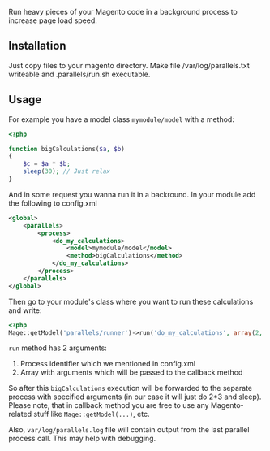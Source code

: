 Run heavy pieces of your Magento code in a background process to increase page load speed.


Installation
------------

Just copy files to your magento directory. Make file /var/log/parallels.txt writeable and .parallels/run.sh executable.

Usage
-----

For example you have a model class `mymodule/model` with a method:

``````php
<?php

function bigCalculations($a, $b)
{
    $c = $a * $b;
    sleep(30); // Just relax
}
``````

And in some request you wanna run it in a backround. In your module add the following to config.xml

``````xml
<global>
    <parallels>
        <process>
            <do_my_calculations>
                <model>mymodule/model</model>
                <method>bigCalculations</method>
            </do_my_calculations>
        </process>
    </parallels>
</global>
``````

Then go to your module's class where you want to run these calculations and write:

``````php
<?php
Mage::getModel('parallels/runner')->run('do_my_calculations', array(2, 3));
``````

`run` method has 2 arguments:

1.  Process identifier which we mentioned in config.xml
2.  Array with arguments which will be passed to the callback method

So after this `bigCalculations` execution will be forwarded to the separate process with
specified arguments (in our case it will just do 2*3 and sleep). Please note, that in callback method
you are free to use any Magento-related stuff like `Mage::getModel(...)`, etc.

Also, `var/log/parallels.log` file will contain output from the last parallel process call. This may help with debugging.

